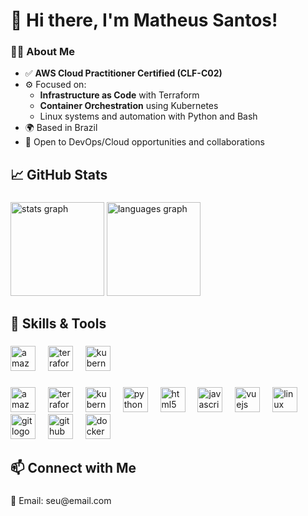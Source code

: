 <h1 align="left">👋 Hi there, I'm Matheus Santos!</h1>

### 🧑‍💻 About Me

- ✅ **AWS Cloud Practitioner Certified (CLF-C02)**
- ⚙️ Focused on:
  - **Infrastructure as Code** with Terraform
  - **Container Orchestration** using Kubernetes
  - Linux systems and automation with Python and Bash
- 🌍 Based in Brazil
- 💼 Open to DevOps/Cloud opportunities and collaborations

###

<h2 align="left">📈 GitHub Stats</h2>

###

<div align="left">
  <img src="https://github-readme-stats.vercel.app/api?username=berilovania&hide_title=false&hide_rank=false&show_icons=true&include_all_commits=true&count_private=true&disable_animations=false&theme=merko&locale=en&hide_border=false&order=1" height="150" alt="stats graph"  />
  <img src="https://github-readme-stats.vercel.app/api/top-langs?username=berilovania&locale=en&hide_title=false&layout=compact&card_width=320&langs_count=5&theme=merko&hide_border=false&order=2" height="150" alt="languages graph"  />
</div>

###

<h2 align="left">🚀 Skills & Tools</h2>

###

<div align="left">
  <img src="https://img.shields.io/badge/Amazon AWS-232F3E?logo=amazonwebservices&logoColor=FF9900&style=for-the-badge" height="40" alt="amazonwebservices logo"  />
  <img width="12" />
  <img src="https://img.shields.io/badge/Terraform-7B42BC?logo=terraform&logoColor=white&style=for-the-badge" height="40" alt="terraform logo"  />
  <img width="12" />
  <img src="https://img.shields.io/badge/Kubernetes-326CE5?logo=kubernetes&logoColor=white&style=for-the-badge" height="40" alt="kubernetes logo"  />
</div>

###

<div align="left">
  <img src="https://skillicons.dev/icons?i=aws" height="40" alt="amazonwebservices logo"  />
  <img width="12" />
  <img src="https://cdn.simpleicons.org/terraform/7B42BC" height="40" alt="terraform logo"  />
  <img width="12" />
  <img src="https://skillicons.dev/icons?i=kubernetes" height="40" alt="kubernetes logo"  />
  <img width="12" />
  <img src="https://skillicons.dev/icons?i=py" height="40" alt="python logo"  />
  <img width="12" />
  <img src="https://skillicons.dev/icons?i=html" height="40" alt="html5 logo"  />
  <img width="12" />
  <img src="https://skillicons.dev/icons?i=js" height="40" alt="javascript logo"  />
  <img width="12" />
  <img src="https://skillicons.dev/icons?i=vue" height="40" alt="vuejs logo"  />
  <img width="12" />
  <img src="https://skillicons.dev/icons?i=linux" height="40" alt="linux logo"  />
  <img width="12" />
  <img src="https://skillicons.dev/icons?i=git" height="40" alt="git logo"  />
  <img width="12" />
  <img src="https://skillicons.dev/icons?i=github" height="40" alt="github logo"  />
  <img width="12" />
  <img src="https://skillicons.dev/icons?i=docker" height="40" alt="docker logo"  />
</div>

###

<h2 align="left">📫 Connect with Me</h2>

###

<p align="left">📧 Email: seu@email.com</p>

###
